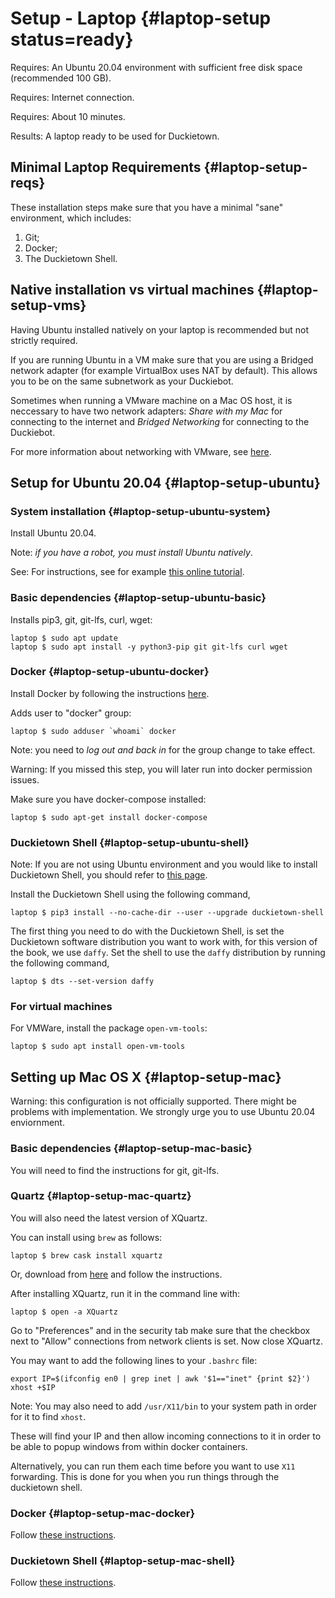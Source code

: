 # Setup - Laptop {#laptop-setup status=ready}

<!--
This page is for the Duckiebot `DB18` configuration.

For previous year's instructions, see [here](https://docs.duckietown.org/DT17/).

-->

<div class='requirements' markdown='1'>

Requires: An Ubuntu 20.04 environment with sufficient free disk space (recommended 100 GB).

Requires: Internet connection.

Requires: About 10 minutes.

Results: A laptop ready to be used for Duckietown.

</div>

## Minimal Laptop Requirements {#laptop-setup-reqs}

These installation steps make sure that you have a minimal "sane" environment, which includes:

1. Git;
2. Docker;
3. The Duckietown Shell.

## Native installation vs virtual machines {#laptop-setup-vms}

Having Ubuntu installed natively on your laptop is recommended but not strictly required.

If you are running Ubuntu in a VM make sure that you are using a Bridged network adapter (for example VirtualBox uses NAT by default). This allows you to be on the same subnetwork as your Duckiebot.

Sometimes when running a VMware machine on a Mac OS host, it is neccessary to have two network adapters: _Share with my Mac_ for connecting to the internet and _Bridged Networking_ for connecting to the Duckiebot.

For more information about networking with VMware, see [here](https://wiki.ros.org/ROS/NetworkSetup).

## Setup for Ubuntu 20.04 {#laptop-setup-ubuntu}

### System installation {#laptop-setup-ubuntu-system}

Install Ubuntu 20.04.

Note: *if you have a robot, you must install Ubuntu natively*.

See: For instructions, see for example [this online tutorial][tutorial].

[tutorial]: https://tutorials.ubuntu.com/tutorial/tutorial-install-ubuntu-desktop

### Basic dependencies {#laptop-setup-ubuntu-basic}

Installs pip3, git, git-lfs, curl, wget:

    laptop $ sudo apt update
    laptop $ sudo apt install -y python3-pip git git-lfs curl wget


### Docker {#laptop-setup-ubuntu-docker}

Install Docker by following the instructions [here][docker_install].

[docker_install]: https://docs.docker.com/install/linux/docker-ce/ubuntu/

Adds user to "docker" group:

    laptop $ sudo adduser `whoami` docker

Note: you need to _log out and back in_ for the group change to take effect.

Warning: If you missed this step, you will later run into docker permission issues.

Make sure you have docker-compose installed:

    laptop $ sudo apt-get install docker-compose

### Duckietown Shell {#laptop-setup-ubuntu-shell}

Note: If you are not using Ubuntu environment and you would like to install Duckietown Shell, you should refer to [this page](https://github.com/duckietown/duckietown-shell).

Install the Duckietown Shell using the following command,

    laptop $ pip3 install --no-cache-dir --user --upgrade duckietown-shell

The first thing you need to do with the Duckietown Shell, is set the Duckietown software 
distribution you want to work with, for this version of the book, we use `daffy`. 
Set the shell to use the `daffy` distribution by running the following command, 

    laptop $ dts --set-version daffy

### For virtual machines

For VMWare, install the package `open-vm-tools`:

    laptop $ sudo apt install open-vm-tools

## Setting up Mac OS X {#laptop-setup-mac}

Warning: this configuration is not officially supported. There might be problems with implementation. We strongly urge you to use Ubuntu 20.04 enviornment.

### Basic dependencies {#laptop-setup-mac-basic}

You will need to find the instructions for git, git-lfs.

### Quartz {#laptop-setup-mac-quartz}

You will also need the latest version of XQuartz.

You can install using `brew` as follows:

    laptop $ brew cask install xquartz

Or, download from [here](https://www.xquartz.org/) and follow the instructions.

After installing XQuartz, run it in the command line with:

    laptop $ open -a XQuartz

Go to "Preferences" and in the security tab make sure that the checkbox next to "Allow" connections from network clients is set. Now close XQuartz.

You may want to add the following lines to your `.bashrc` file:

    export IP=$(ifconfig en0 | grep inet | awk '$1=="inet" {print $2}')
    xhost +$IP

Note: You may also need to add `/usr/X11/bin` to your system path in order for it to find `xhost`.

These will find your IP and then allow incoming connections to it in order to be able to popup windows from within docker containers.

Alternatively, you can run them each time before you want to use `X11` forwarding. This is done for you when you run things through the duckietown shell.

### Docker {#laptop-setup-mac-docker}

Follow [these instructions](https://docs.docker.com/docker-for-mac/install/).

### Duckietown Shell {#laptop-setup-mac-shell}

Follow [these instructions](https://github.com/duckietown/duckietown-shell).
 
